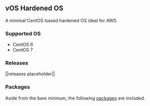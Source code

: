## vOS Hardened OS
A minimal CentOS-based hardened OS ideal for AWS.

### Supported OS
- CentOS 6
- CentOS 7

### Releases
||releases placeholder||

### Packages
Aside from the bare mininum, the following [packages](https://github.com/VoyagerInnovations/hardened1-packages/blob/master/packages.txt) are included.
